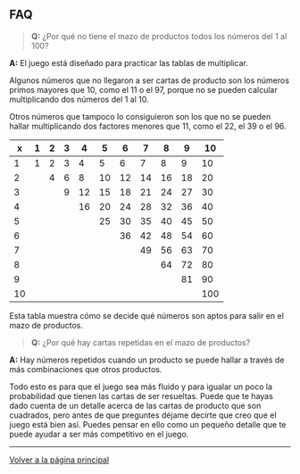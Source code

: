 ## FAQ

> __Q:__ ¿Por qué no tiene el mazo de productos todos los números del 1 al 100?

__A:__ El juego está diseñado para practicar las tablas de multiplicar.

Algunos números que no llegaron a ser cartas de producto son los números primos mayores que 10, como el 11 o el 97, porque no se pueden calcular multiplicando dos números del 1 al 10.

Otros números que tampoco lo consiguieron son los que no se pueden hallar multiplicando dos factores menores que 11, como el 22, el 39 o el 96.

| x | 1 | 2 | 3 | 4 | 5 | 6 | 7 | 8 | 9 | 10|
|---|---|---|---|---|---|---|---|---|---|---|
| 1 | 1 | 2 | 3 | 4 | 5 | 6 | 7 | 8 | 9 | 10|
| 2 |   | 4 | 6 | 8 | 10| 12| 14| 16| 18| 20|
| 3 |   |   | 9 | 12| 15| 18| 21| 24| 27| 30|
| 4 |   |   |   | 16| 20| 24| 28| 32| 36| 40|
| 5 |   |   |   |   | 25| 30| 35| 40| 45| 50|
| 6 |   |   |   |   |   | 36| 42| 48| 54| 60|
| 7 |   |   |   |   |   |   | 49| 56| 63| 70|
| 8 |   |   |   |   |   |   |   | 64| 72| 80|
| 9 |   |   |   |   |   |   |   |   | 81| 90|
| 10|   |   |   |   |   |   |   |   |   |100|

Esta tabla muestra cómo se decide qué números son aptos para salir en el mazo de productos.

> __Q:__ ¿Por qué hay cartas repetidas en el mazo de productos?

__A:__ Hay números repetidos cuando un producto se puede hallar a través de más combinaciones que otros productos.

Todo esto es para que el juego sea más fluido y para igualar un poco la probabilidad que tienen las cartas de ser resueltas. Puede que te hayas dado cuenta de un detalle acerca de las cartas de producto que son cuadrados, pero antes de que preguntes déjame decirte que creo que el juego está bien así. Puedes pensar en ello como un pequeño detalle que te puede ayudar a ser más competitivo en el juego.

---
[Volver a la página principal](https://alecrem.github.io/multiplin/README-es)